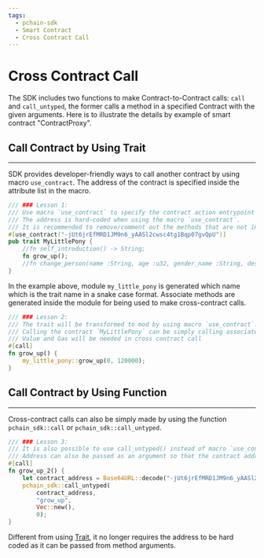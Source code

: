 ```yaml
---
tags:
  - pchain-sdk
  - Smart Contract
  - Cross Contract Call
---
```


# Cross Contract Call

The SDK includes two functions to make Contract-to-Contract calls: `call` and `call_untyped`, the former calls a method in a specified Contract with the given arguments. Here is to illustrate the details by example of smart contract "ContractProxy".


## Call Contract by Using Trait
---

SDK provides developer-friendly ways to call another contract by using macro `use_contract`. The address of the contract is specified inside the attribute list in the macro. 

```rust
/// ### Lesson 1:
/// Use macro `use_contract` to specify the contract action entrypoint methods in a trait.
/// The address is hard-coded when using the macro `use_contract`.
/// It is recommended to remove/comment out the methods that are not intended to be used.
#[use_contract("-jUt6jrEfMRD1JM9n6_yAASl2cwsc4tg1Bqp07gvQpU")]
pub trait MyLittlePony {
    //fn self_introduction() -> String;
    fn grow_up();
    //fn change_person(name :String, age :u32, gender_name :String, description :String);
}
```

In the example above, module `my_little_pony` is generated which name which is the trait name in a snake case format. Associate methods are generated inside the module for being used to make cross-contract calls.

```rust
/// ### Lesson 2:
/// The trait will be transformed to mod by using macro `use_contract`. 
/// Calling the contract `MyLittlePony` can be simply calling associate methods according to the defined method in the trait.
/// Value and Gas will be needed in cross contract call
#[call]
fn grow_up() {
    my_little_pony::grow_up(0, 120000);
}
```

## Call Contract by Using Function
---

Cross-contract calls can also be simply made by using the function `pchain_sdk::call` or `pchain_sdk::call_untyped`.

```rust
/// ### Lesson 3:
/// It is also possible to use call_untyped() instead of macro `use_contract` to make a cross contract call.
/// Address can also be passed as an argument so that the contract address is not necessarily hard-coded.
#[call]
fn grow_up_2() {
    let contract_address = Base64URL::decode("-jUt6jrEfMRD1JM9n6_yAASl2cwsc4tg1Bqp07gvQpU").unwrap().try_into().unwrap();
    pchain_sdk::call_untyped(
        contract_address,
        "grow_up", 
        Vec::new(),
        0);
}
```

Different from using [Trait](#call-contract-by-using-trait), it no longer requires the address to be hard coded as it can be passed from method arguments.